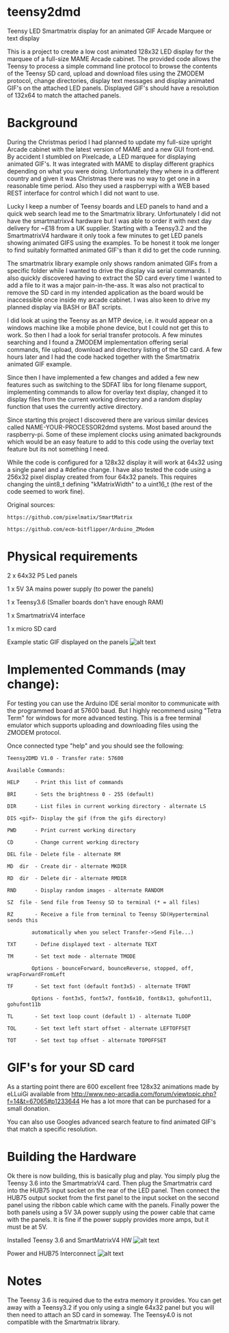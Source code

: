 # teensy2dmd
Teensy LED Smartmatrix display for an animated GIF Arcade Marquee or text display


This is a project to create a low cost animated 128x32 LED display for the marquee of a full-size MAME Arcade cabinet. The provided code allows the Teensy to process a simple command line protocol to browse the contents of the Teensy SD card, upload and download files using the ZMODEM protocol, change directories, display text messages and display animated GIF's on the attached LED panels. Displayed GIF's should have a resolution of 132x64 to match the attached panels.


# Background

During the Christmas period I had planned to update my full-size upright Arcade cabinet with the latest version of MAME and a new GUI front-end. By accident I stumbled on Pixelcade, a LED marquee for displaying animated GIF's. It was integrated with MAME to display different graphics depending on what you were doing. Unfortunately they where in a different country and given it was Christmas there was no way to get one in a reasonable time period.  Also they used a raspberrypi with a WEB based REST interface for control which I did not want to use. 

Lucky I keep a number of Teensy boards and LED panels to hand and a quick web search lead me to the Smartmatrix library. Unfortunately I did not have the smartmatrixv4 hardware but I was able to order it with next day delivery for ~£18 from a UK supplier. Starting with a Teensy3.2 and the SmartmatrixV4 hardware it only took a few minutes to get LED panels showing animated GIFS using the examples. To be honest it took me longer to find suitably formatted animated GIF's than it did to get the code running. 

The smartmatrix library example only shows random animated GIFs from a specific folder while I wanted to drive the display via serial commands. I also quickly discovered having to extract the SD card every time I wanted to add a file to it was a major pain-in-the-ass. It was also not practical to remove the SD card in my intended application as the board would be inaccessible once inside my arcade cabinet. I was also keen to drive my planned display via BASH or BAT scripts.

I did look at using the Teensy as an MTP device, i.e. it would appear on a windows machine like a mobile phone device, but I could not get this to work. So then I had a look for serial transfer protocols. A few minutes searching and I found a ZMODEM implementation offering serial commands, file upload, download and directory listing of the SD card. A few hours later and I had the code hacked together with the Smartmatrix animated GIF example. 

Since then I have implemented a few changes and added a few new features such as switching to the SDFAT libs for long filename support, implementing commands to allow for overlay text display, changed it to display files from the current working directory and a random display function that uses the currently active directory.

Since starting this project I discovered there are various similar devices called NAME-YOUR-PROCESSOR2dmd systems. Most based around the raspberry-pi. Some of these implement clocks using animated backgrounds which would be an easy feature to add to this code using the overlay text feature but its not something I need.


While the code is configured for a 128x32 display it will work at 64x32 using a single panel and a #define change. I have also tested the code using a 256x32 pixel display created from four 64x32 panels. This requires changing the uint8_t defining "kMatrixWidth" to a uint16_t (the rest of the code seemed to work fine).

Original sources:

	https://github.com/pixelmatix/SmartMatrix
	
	https://github.com/ecm-bitflipper/Arduino_ZModem


# Physical requirements

  2 x 64x32 P5 Led panels
  
  1 x 5V 3A mains power supply (to power the panels)
  
  1 x Teensy3.6 (Smaller boards don't have enough RAM)
 
  1 x SmartmatrixV4 interface
 
  1 x micro SD card




Example static GIF displayed on the panels
![alt text](https://github.com/gi1mic/teensy2dmd/blob/master/photos/street-fighter.jpg " Example static GIF displayed on the panels")


# Implemented Commands (may change):

For testing you can use the Arduino IDE serial monitor to communicate with the programmed board at 57600 baud. But I highly recommend using "Tetra Term" for windows for more advanced testing. This is a free terminal emulator which supports uploading and downloading files using the ZMODEM protocol.

Once connected type "help" and you should see the following:

	
	Teensy2DMD V1.0 - Transfer rate: 57600

	Available Commands:

	HELP     - Print this list of commands

	BRI      - Sets the brightness 0 - 255 (default)

	DIR      - List files in current working directory - alternate LS

	DIS <gif>- Display the gif (from the gifs directory)

	PWD      - Print current working directory

	CD       - Change current working directory

	DEL file - Delete file - alternate RM

	MD  dir  - Create dir - alternate MKDIR

	RD  dir  - Delete dir - alternate RMDIR

	RND      - Display random images - alternate RANDOM

	SZ  file - Send file from Teensy SD to terminal (* = all files)

	RZ       - Receive a file from terminal to Teensy SD(Hyperterminal sends this

			automatically when you select Transfer->Send File...)

	TXT      - Define displayed text - alternate TEXT

	TM       - Set text mode - alternate TMODE

			Options - bounceForward, bounceReverse, stopped, off, wrapForwardFromLeft

	TF       - Set text font (default font3x5) - alternate TFONT

			Options - font3x5, font5x7, font6x10, font8x13, gohufont11, gohufont11b

	TL       - Set text loop count (default 1) - alternate TLOOP

	TOL      - Set text left start offset - alternate LEFTOFFSET

	TOT      - Set text top offset - alternate TOPOFFSET


# GIF's for your SD card
As a starting point there are 600 excellent free 128x32 animations made by eLLuiGi available from http://www.neo-arcadia.com/forum/viewtopic.php?f=14&t=67065#p1233644
He has a lot more that can be purchased for a small donation.

You can also use Googles advanced search feature to find animated GIF's that match a specific resolution.

# Building the Hardware
Ok there is now building, this is basically plug and play. You simply plug the Teensy 3.6 into the SmartmatrixV4 card. Then plug the Smartmatrix card into the HUB75 input socket on the rear of the LED panel. Then connect the HUB75 output socket from the first panel to the input socket on the second panel using the ribbon cable which came with the panels.
Finally power the both panels using a 5V 3A power supply using the power cable that came with the panels. It is fine if the power supply provides more amps, but it must be at 5V.  

Installed Teensy 3.6 and SmartMatrixV4 HW
![alt text](https://github.com/gi1mic/teensy2dmd/blob/master/photos/Installed%20Hardware.JPG " Installed Teensy 3.6 and SmartMatrixV4 HW")

Power and HUB75 Interconnect
![alt text](https://github.com/gi1mic/teensy2dmd/blob/master/photos/Pwr%20%26%20interconnect.jpg " Power and HUB75 Interconnect")


# Notes
The Teensy 3.6 is required due to the extra memory it provides. You can get away with a Teensy3.2 if you only using
a single 64x32 panel but you will then need to attach an SD card in someway. The Teensy4.0 is not compatible with the Smartmatrix library.

